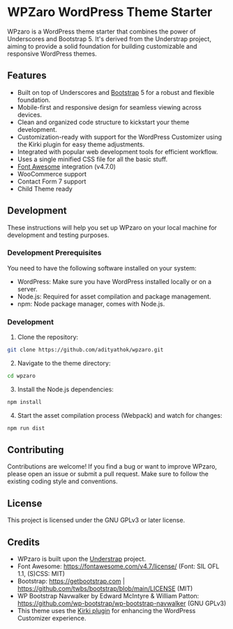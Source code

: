 # WPZaro WordPress Theme Starter
WPzaro is a WordPress theme starter that combines the power of Underscores and Bootstrap 5. It's derived from the Understrap project, aiming to provide a solid foundation for building customizable and responsive WordPress themes.

## Features
- Built on top of Underscores and [Bootstrap](https://github.com/twbs/bootstrap) 5 for a robust and flexible foundation.
- Mobile-first and responsive design for seamless viewing across devices.
- Clean and organized code structure to kickstart your theme development.
- Customization-ready with support for the WordPress Customizer using the Kirki plugin for easy theme adjustments.
- Integrated with popular web development tools for efficient workflow.
- Uses a single minified CSS file for all the basic stuff.
- [Font Awesome](https://github.com/FortAwesome/Font-Awesome) integration (v4.7.0)
- WooCommerce support
- Contact Form 7 support
- Child Theme ready

## Development
These instructions will help you set up WPzaro on your local machine for development and testing purposes.

### Development Prerequisites
You need to have the following software installed on your system:

- WordPress: Make sure you have WordPress installed locally or on a server.
- Node.js: Required for asset compilation and package management.
- npm: Node package manager, comes with Node.js.

### Development
1. Clone the repository:
```bash
git clone https://github.com/adityathok/wpzaro.git
```
2. Navigate to the theme directory:
```bash
cd wpzaro
```
3. Install the Node.js dependencies:
```bash
npm install
```
4. Start the asset compilation process (Webpack) and watch for changes:
```bash
npm run dist
```

## Contributing
Contributions are welcome! If you find a bug or want to improve WPzaro, please open an issue or submit a pull request. Make sure to follow the existing coding style and conventions.

## License
This project is licensed under the GNU GPLv3 or later license.

## Credits
- WPzaro is built upon the [Understrap](https://github.com/understrap/understrap) project.
- Font Awesome: https://fontawesome.com/v4.7/license/ (Font: SIL OFL 1.1, (S)CSS: MIT)
- Bootstrap: https://getbootstrap.com | https://github.com/twbs/bootstrap/blob/main/LICENSE (MIT)
- WP Bootstrap Navwalker by Edward McIntyre & William Patton: https://github.com/wp-bootstrap/wp-bootstrap-navwalker (GNU GPLv3)
- This theme uses the [Kirki plugin](https://github.com/themeum/kirki) for enhancing the WordPress Customizer experience.
